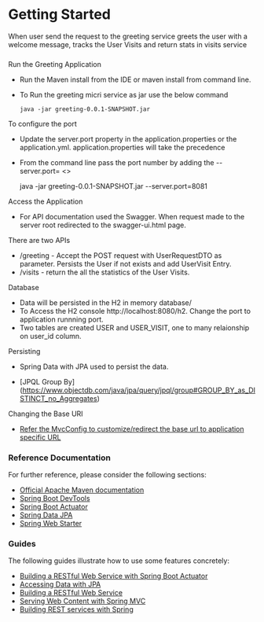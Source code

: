# Getting Started

When user send the request to the greeting service greets the user with a welcome message, tracks the User Visits and return stats in visits service

### 

Run the Greeting Application

* Run the Maven install from the IDE or maven install from command line. 
* To Run the greeting micri service as jar use the below command

  `java -jar greeting-0.0.1-SNAPSHOT.jar`

To configure the port  
* Update the server.port property in the application.properties or the application.yml. application.properties will take the precedence
* From the command line pass the port number by adding the --server.port= <<Port Number>>
  
   java -jar greeting-0.0.1-SNAPSHOT.jar --server.port=8081

Access the Application

* For API documentation used the Swagger. When request made to the server root redirected to the swagger-ui.html page.

There are two APIs
* /greeting - Accept the POST request with UserRequestDTO as parameter. Persists the User if not exists and add UserVisit Entry.
* /visits - return the all the statistics of the User Visits.

Database

* Data will be persisted in the H2 in memory database/
* To Access the H2 console http://localhost:8080/h2. Change the port to application runnning port. 
* Two tables are created USER and USER_VISIT, one to many relaionship on user_id column. 

Persisting 

* Spring Data with JPA used to persist the data. 

* [JPQL Group By] (https://www.objectdb.com/java/jpa/query/jpql/group#GROUP_BY_as_DISTINCT_no_Aggregates)



Changing the Base URI

* [Refer the MvcConfig to customize/redirect the base url to application specific URL](https://spring.io/guides/gs/securing-web/)



### Reference Documentation
For further reference, please consider the following sections:

* [Official Apache Maven documentation](https://maven.apache.org/guides/index.html)
* [Spring Boot DevTools](https://docs.spring.io/spring-boot/docs/{bootVersion}/reference/htmlsingle/#using-boot-devtools)
* [Spring Boot Actuator](https://docs.spring.io/spring-boot/docs/{bootVersion}/reference/htmlsingle/#production-ready)
* [Spring Data JPA](https://docs.spring.io/spring-boot/docs/{bootVersion}/reference/htmlsingle/#boot-features-jpa-and-spring-data)
* [Spring Web Starter](https://docs.spring.io/spring-boot/docs/{bootVersion}/reference/htmlsingle/#boot-features-developing-web-applications)

### Guides
The following guides illustrate how to use some features concretely:

* [Building a RESTful Web Service with Spring Boot Actuator](https://spring.io/guides/gs/actuator-service/)
* [Accessing Data with JPA](https://spring.io/guides/gs/accessing-data-jpa/)
* [Building a RESTful Web Service](https://spring.io/guides/gs/rest-service/)
* [Serving Web Content with Spring MVC](https://spring.io/guides/gs/serving-web-content/)
* [Building REST services with Spring](https://spring.io/guides/tutorials/bookmarks/)

